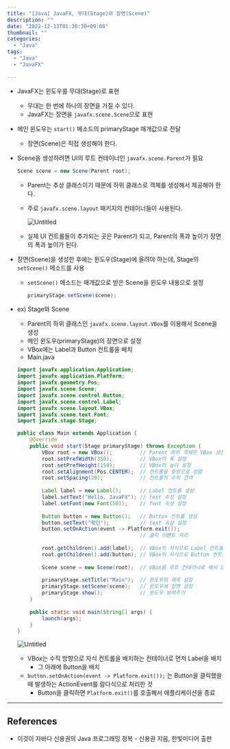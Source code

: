 ```yaml
---
title: "[Java] JavaFX, 무대(Stage)와 장면(Scene)"
description: ""
date: "2022-12-13T01:30:30+09:00"
thumbnail: ""
categories:
  - "Java"
tags:
  - "Java"
  - "JavaFX"

---
```

<!--more-->

- JavaFX는 윈도우를 무대(Stage)로 표현
    - 무대는 한 번에 하나의 장면을 가질 수 있다.
    - JavaFX는 장면을 `javafx.scene.Scene`으로 표현
- 메인 윈도우는 `start()` 메소드의 primaryStage 매개값으로 전달
    - 장면(Scene)은 직접 생성해야 한다.
- Scene을 생성하려면 UI의 루트 컨테이너인 `javafx.scene.Parent`가 필요
    
    ```java
    Scene scene = new Scene(Parent root);
    ```
    
    - Parent는 추상 클래스이기 때문에 하위 클래스로 객체를 생성해서 제공해야 한다.
    - 주로 `javafx.scene.layout` 패키지의 컨테이너들이 사용된다.
        
        ![Untitled](/images/lang_java/javaFx/무대(Stage)와_장면(Scene)/Untitled.png)
        
    - 실제 UI 컨트롤들이 추가되는 곳은 Parent가 되고, Parent의 폭과 높이가 장면의 폭과 높이가 된다.
- 장면(Scene)을 생성한 후에는 윈도우(Stage)에 올려야 하는데, Stage의 `setScene()` 메소드를 사용
    - `setScene()` 메소드는 매개값으로 받은 Scene을 윈도우 내용으로 설정
        
        ```java
        primaryStage.setScene(scene);
        ```
        
- ex) Stage와 Scene
    - Parent의 하위 클래스인 `javafx.scene.layout.VBox`를 이용해서 Scene을 생성
    - 메인 윈도우(primaryStage)의 장면으로 설정
    - VBox에는 Label과 Button 컨트롤을 배치
    - Main.java
    
    ```java
    import javafx.application.Application;
    import javafx.application.Platform;
    import javafx.geometry.Pos;
    import javafx.scene.Scene;
    import javafx.scene.control.Button;
    import javafx.scene.control.Label;
    import javafx.scene.layout.VBox;
    import javafx.scene.text.Font;
    import javafx.stage.Stage;
    
    public class Main extends Application {
    	@Override
    	public void start(Stage primaryStage) throws Exception {
    		VBox root = new VBox();         // Parent 하위 객체인 VBox 생성
    		root.setPrefWidth(350);         // VBox의 폭 설정
    		root.setPrefHeight(150);        // VBox의 높이 설정
    		root.setAlignment(Pos.CENTER);  // 컨트롤을 중앙으로 정렬
    		root.setSpacing(20);            // 컨트롤의 수직 간격
    		
    		Label label = new Label();      // Label 컨트롤 생성
    		label.setText("Hello, JavaFX"); // text 속성 설정
    		label.setFont(new Font(50));    // font 속성 설정
    		
    		Button button = new Button();   // Button 컨트롤 생성
    		button.setText("확인");          // text 속성 설정
    		button.setOnAction(event -> Platform.exit());
    		                                // 클릭 이벤트 처리
    		
    		root.getChildren().add(label);  // VBox의 자식으로 Label 컨트롤 추가
    		root.getChildren().add(button); // VBox의 자식으로 Button 컨트롤 추가
    		
    		Scene scene = new Scene(root);  // VBox를 루트 컨테이너로 해서 Scene 생성
    		
    		primaryStage.setTitle("Main");  // 윈도우의 제목 설정
    		primaryStage.setScene(scene);   // 윈도우에 장면 설정
    		primaryStage.show();            // 윈도우 보여주기
    	}
    	
    	public static void main(String[] args) {
    		launch(args); 
    	}
    }
    ```
    
    ![Untitled](/images/lang_java/javaFx/무대(Stage)와_장면(Scene)/Untitled%201.png)
    
    - VBox는 수직 방향으로 자식 컨트롤을 배치하는 컨테이너로 먼저 Label을 배치
        - 그 아래에 Button을 배치
    - `button.setOnAction(event -> Platform.exit());` 는 Button을 클릭했을 때 발생하는 ActionEvent를 람다식으로 처리한 것
        - Button을 클릭하면 `Platform.exit()`를 호출해서 애플리케이션을 종료

---

## References

- 이것이 자바다 신용권의 Java 프로그래밍 정복 - 신용권 지음, 한빛미디어 출판